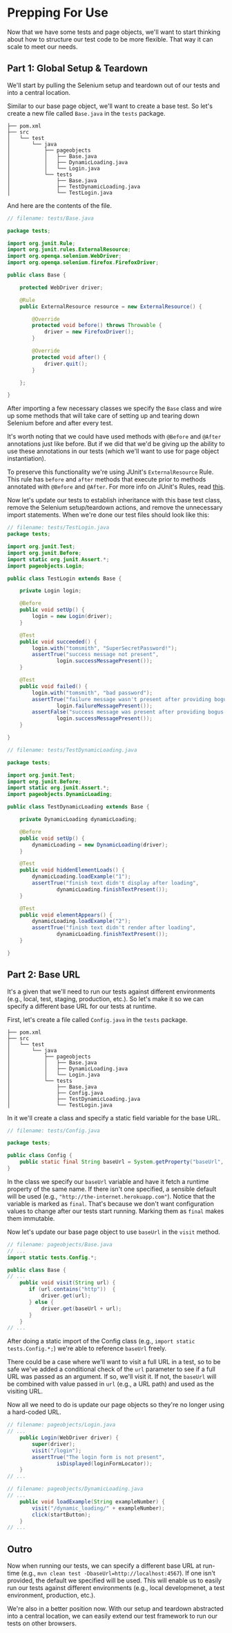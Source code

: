 # Prepping For Use

Now that we have some tests and page objects, we'll want to start thinking about how to structure our test code to be more flexible. That way it can scale to meet our needs.

## Part 1: Global Setup & Teardown

We'll start by pulling the Selenium setup and teardown out of our tests and into a central location.

Similar to our base page object, we'll want to create a base test. So let's create a new file called `Base.java` in the `tests` package.

```text
├── pom.xml
├── src
│   └── test
│       └── java
│           ├── pageobjects
│           │   ├── Base.java
│           │   ├── DynamicLoading.java
│           │   └── Login.java
│           └── tests
│               ├── Base.java
│               ├── TestDynamicLoading.java
│               └── TestLogin.java
```

And here are the contents of the file.

```java
// filename: tests/Base.java

package tests;

import org.junit.Rule;
import org.junit.rules.ExternalResource;
import org.openqa.selenium.WebDriver;
import org.openqa.selenium.firefox.FirefoxDriver;

public class Base {

    protected WebDriver driver;

    @Rule
    public ExternalResource resource = new ExternalResource() {

        @Override
        protected void before() throws Throwable {
            driver = new FirefoxDriver();
        }

        @Override
        protected void after() {
            driver.quit();
        }

    };

}
```

After importing a few necessary classes we specify the `Base` class and wire up some methods that will take care of setting up and tearing down Selenium before and after every test.

It's worth noting that we could have used methods with `@Before` and `@After` annotations just like before. But if we did that we'd be giving up the ability to use these annotations in our tests (which we'll want to use for page object instantiation).

To preserve this functionality we're using JUnit's `ExternalResource` Rule. This rule has `before` and `after` methods that execute prior to methods annotated with `@Before` and `@After`. For more info on JUnit's Rules, read [this](https://github.com/junit-team/junit/wiki/Rules).

Now let's update our tests to establish inheritance with this base test class, remove the Selenium setup/teardown actions, and remove the unnecessary import statements. When we're done our test files should look like this:

```java
// filename: tests/TestLogin.java
package tests;

import org.junit.Test;
import org.junit.Before;
import static org.junit.Assert.*;
import pageobjects.Login;

public class TestLogin extends Base {

    private Login login;

    @Before
    public void setUp() {
        login = new Login(driver);
    }

    @Test
    public void succeeded() {
        login.with("tomsmith", "SuperSecretPassword!");
        assertTrue("success message not present",
                login.successMessagePresent());
    }

    @Test
    public void failed() {
        login.with("tomsmith", "bad password");
        assertTrue("failure message wasn't present after providing bogus credentials",
                login.failureMessagePresent());
        assertFalse("success message was present after providing bogus credentials",
                login.successMessagePresent());
    }

}
```

```java
// filename: tests/TestDynamicLoading.java

package tests;

import org.junit.Test;
import org.junit.Before;
import static org.junit.Assert.*;
import pageobjects.DynamicLoading;

public class TestDynamicLoading extends Base {

    private DynamicLoading dynamicLoading;

    @Before
    public void setUp() {
        dynamicLoading = new DynamicLoading(driver);
    }

    @Test
    public void hiddenElementLoads() {
        dynamicLoading.loadExample("1");
        assertTrue("finish text didn't display after loading",
                dynamicLoading.finishTextPresent());
    }

    @Test
    public void elementAppears() {
        dynamicLoading.loadExample("2");
        assertTrue("finish text didn't render after loading",
                dynamicLoading.finishTextPresent());
    }

}
```

## Part 2: Base URL

It's a given that we'll need to run our tests against different environments (e.g., local, test, staging, production, etc.). So let's make it so we can specify a different base URL for our tests at runtime.

First, let's create a file called `Config.java` in the `tests` package.

```text
├── pom.xml
├── src
│   └── test
│       └── java
│           ├── pageobjects
│           │   ├── Base.java
│           │   ├── DynamicLoading.java
│           │   └── Login.java
│           └── tests
│               ├── Base.java
│               ├── Config.java
│               ├── TestDynamicLoading.java
│               └── TestLogin.java
```

In it we'll create a class and specify a static field variable for the base URL.

```java
// filename: tests/Config.java

package tests;

public class Config {
    public static final String baseUrl = System.getProperty("baseUrl", "http://the-internet.herokuapp.com");
}
```

In the class we specify our `baseUrl` variable and have it fetch a runtime property of the same name. If there isn't one specified, a sensible default will be used (e.g., `"http://the-internet.herokuapp.com"`). Notice that the variable is marked as `final`. That's because we don't want configuration values to change after our tests start running. Marking them as `final` makes them immutable.

Now let's update our base page object to use `baseUrl` in the `visit` method.

```java
// filename: pageobjects/Base.java
// ...
import static tests.Config.*;

public class Base {
// ...
    public void visit(String url) {
       if (url.contains("http"))  {
           driver.get(url);
       } else {
           driver.get(baseUrl + url);
       }
    }
// ...
```

After doing a static import of the Config class (e.g., `import static tests.Config.*;`) we're able to reference `baseUrl` freely.

There could be a case where we'll want to visit a full URL in a test, so to be safe we've added a conditional check of the `url` parameter to see if a full URL was passed as an argument. If so, we'll visit it. If not, the `baseUrl` will be combined with value passed in `url` (e.g., a URL path) and used as the visiting URL.

Now all we need to do is update our page objects so they're no longer using a hard-coded URL.

```java
// filename: pageobjects/Login.java
// ...
    public Login(WebDriver driver) {
        super(driver);
        visit("/login");
        assertTrue("The login form is not present",
                isDisplayed(loginFormLocator));
    }
// ...
```

```java
// filename: pageobjects/DynamicLoading.java
// ...
    public void loadExample(String exampleNumber) {
        visit("/dynamic_loading/" + exampleNumber);
        click(startButton);
    }
// ...
```

## Outro

Now when running our tests, we can specify a different base URL at run-time (e.g., `mvn clean test -DbaseUrl=http://localhost:4567`). If one isn't provided, the default we specified will be used. This will enable us to easily run our tests against different environments (e.g., local developmenet, a test environment, production, etc.).

We're also in a better position now. With our setup and teardown abstracted into a central location, we can easily extend our test framework to run our tests on other browsers.
